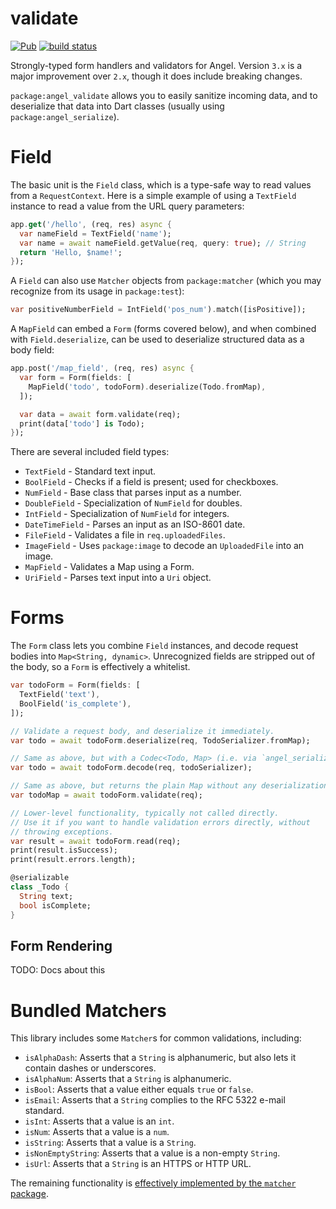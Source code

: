# validate
[![Pub](https://img.shields.io/pub/v/angel_validate.svg)](https://pub.dartlang.org/packages/angel_validate)
[![build status](https://travis-ci.org/angel-dart/validate.svg)](https://travis-ci.org/angel-dart/validate)

Strongly-typed form handlers and validators for Angel.
Version `3.x` is a major improvement over `2.x`, though it does include breaking changes.

`package:angel_validate` allows you to easily sanitize incoming data, and to deserialize
that data into Dart classes (usually using `package:angel_serialize`).

# Field
The basic unit is the `Field` class, which is a type-safe way to read
values from a `RequestContext`. Here is a simple example of using a
`TextField` instance to read a value from the URL query parameters:

```dart
app.get('/hello', (req, res) async {
  var nameField = TextField('name');
  var name = await nameField.getValue(req, query: true); // String
  return 'Hello, $name!';
});
```

A `Field` can also use `Matcher` objects from `package:matcher` (which you may recognize from
its usage in `package:test`):

```dart
var positiveNumberField = IntField('pos_num').match([isPositive]);
```

A `MapField` can embed a `Form` (forms covered below), and when combined with
`Field.deserialize`, can be used to deserialize structured data as a body field:

```dart
app.post('/map_field', (req, res) async {
  var form = Form(fields: [
    MapField('todo', todoForm).deserialize(Todo.fromMap),
  ]);

  var data = await form.validate(req);
  print(data['todo'] is Todo);
});
```

There are several included field types:
* `TextField` - Standard text input.
* `BoolField` - Checks if a field is present; used for checkboxes.
* `NumField` - Base class that parses input as a number.
* `DoubleField` - Specialization of `NumField` for doubles.
* `IntField` - Specialization of `NumField` for integers.
* `DateTimeField` - Parses an input as an ISO-8601 date.
* `FileField` - Validates a file in `req.uploadedFiles`.
* `ImageField` - Uses `package:image` to decode an `UploadedFile` into an image.
* `MapField` - Validates a Map using a Form.
* `UriField` - Parses text input into a `Uri` object.

# Forms
The `Form` class lets you combine `Field` instances, and decode
request bodies into `Map<String, dynamic>`. Unrecognized fields are
stripped out of the body, so a `Form` is effectively a whitelist.

```dart
var todoForm = Form(fields: [
  TextField('text'),
  BoolField('is_complete'),
]);

// Validate a request body, and deserialize it immediately.
var todo = await todoForm.deserialize(req, TodoSerializer.fromMap);

// Same as above, but with a Codec<Todo, Map> (i.e. via `angel_serialize`).
var todo = await todoForm.decode(req, todoSerializer);

// Same as above, but returns the plain Map without any deserialization.
var todoMap = await todoForm.validate(req);

// Lower-level functionality, typically not called directly.
// Use it if you want to handle validation errors directly, without
// throwing exceptions.
var result = await todoForm.read(req);
print(result.isSuccess);
print(result.errors.length);

@serializable
class _Todo {
  String text;
  bool isComplete;
}
```

## Form Rendering
TODO: Docs about this

# Bundled Matchers
This library includes some `Matcher`s for common validations,
including:

* `isAlphaDash`: Asserts that a `String` is alphanumeric, but also lets it contain dashes or underscores.
* `isAlphaNum`: Asserts that a `String` is alphanumeric.
* `isBool`: Asserts that a value either equals `true` or `false`.
* `isEmail`: Asserts that a `String` complies to the RFC 5322 e-mail standard.
* `isInt`: Asserts that a value is an `int`.
* `isNum`: Asserts that a value is a `num`.
* `isString`: Asserts that a value is a `String`.
* `isNonEmptyString`: Asserts that a value is a non-empty `String`.
* `isUrl`: Asserts that a `String` is an HTTPS or HTTP URL.

The remaining functionality is
[effectively implemented by the `matcher` package](https://www.dartdocs.org/documentation/matcher/latest/matcher/matcher-library.html).